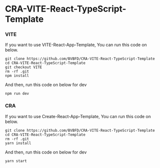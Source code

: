 # CRA-VITE-React-TypeScript-Template

### VITE

If you want to use VITE-React-App-Template, You can run this code on below.

```
git clone https://github.com/BVBFD/CRA-VITE-React-TypeScript-Template
cd CRA-VITE-React-TypeScript-Template
git checkout VITE
rm -rf .git
npm install
```

And then, run this code on below for dev

```
npm run dev
```

### CRA

If you want to use Create-React-App-Template, You can run this code on below.

```
git clone https://github.com/BVBFD/CRA-VITE-React-TypeScript-Template
cd CRA-VITE-React-TypeScript-Template
rm -rf .git
yarn install
```

And then, run this code on below for dev

```
yarn start
```
